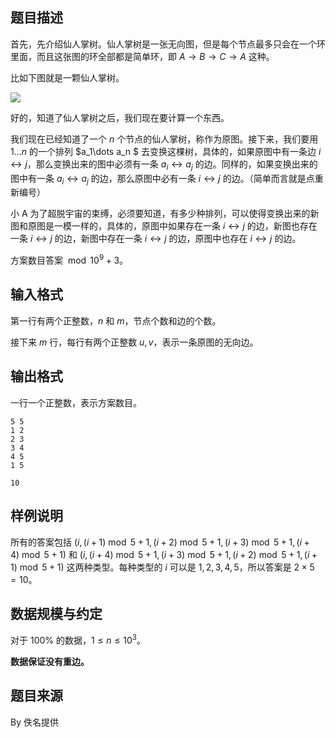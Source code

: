 ## 题目描述

首先，先介绍仙人掌树。仙人掌树是一张无向图，但是每个节点最多只会在一个环里面，而且这张图的环全部都是简单环，即 $A\to B\to C\to A$ 这种。

比如下图就是一颗仙人掌树。

![](file://pic1.PNG)

好的，知道了仙人掌树之后，我们现在要计算一个东西。

我们现在已经知道了一个 $n$ 个节点的仙人掌树，称作为原图。接下来，我们要用 $1\dots n$ 的一个排列 $a_1\dots a_n $ 去变换这棵树，具体的，如果原图中有一条边 $i \leftrightarrow j$，那么变换出来的图中必须有一条 $a_i \leftrightarrow a_j$ 的边。同样的，如果变换出来的图中有一条 $a_i \leftrightarrow a_j$ 的边，那么原图中必有一条 $i\leftrightarrow j$ 的边。（简单而言就是点重新编号）

小 A 为了超脱宇宙的束缚，必须要知道，有多少种排列，可以使得变换出来的新图和原图是一模一样的，具体的，原图中如果存在一条 $i \leftrightarrow j$ 的边，新图也存在一条 $i\leftrightarrow j$ 的边，新图中存在一条 $i \leftrightarrow j$ 的边，原图中也存在 $i \leftrightarrow j$ 的边。

方案数目答案 $\bmod 10^9+3$。

## 输入格式

第一行有两个正整数，$n$ 和 $m$，节点个数和边的个数。

接下来 $m$ 行，每行有两个正整数 $u,v$，表示一条原图的无向边。

## 输出格式

一行一个正整数，表示方案数目。

```input1
5 5
1 2
2 3
3 4
4 5
1 5
```

```output1
10
```

## 样例说明

所有的答案包括 $(i,(i+1) \bmod 5 + 1,(i+2) \bmod 5 + 1,(i+3) \bmod 5 + 1,(i+4) \bmod 5 + 1)$ 和 $(i,(i+4) \bmod 5 + 1,(i+3) \bmod 5 + 1,(i+2) \bmod 5 + 1,(i+1) \bmod 5 + 1)$ 这两种类型。每种类型的 $i$ 可以是 $1,2,3,4,5$，所以答案是 $2\times 5=10$。

## 数据规模与约定

对于 $100\%$ 的数据，$1\le n\le 10^3$。

**数据保证没有重边。**

## 题目来源

By 佚名提供